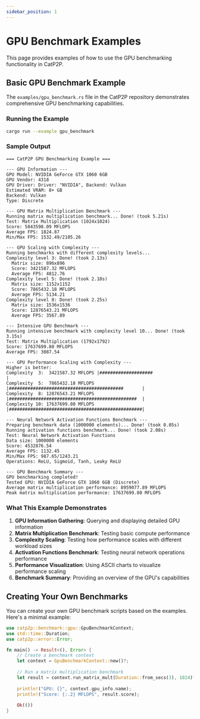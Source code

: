 ```yaml
---
sidebar_position: 1
---
```


# GPU Benchmark Examples

This page provides examples of how to use the GPU benchmarking functionality in CatP2P.

## Basic GPU Benchmark Example

The `examples/gpu_benchmark.rs` file in the CatP2P repository demonstrates comprehensive GPU benchmarking capabilities.

### Running the Example

```bash
cargo run --example gpu_benchmark
```

### Sample Output

```
=== CatP2P GPU Benchmarking Example ===

--- GPU Information ---
GPU Model: NVIDIA GeForce GTX 1060 6GB
GPU Vendor: 4318
GPU Driver: Driver: "NVIDIA", Backend: Vulkan
Estimated VRAM: 8+ GB
Backend: Vulkan
Type: Discrete

--- GPU Matrix Multiplication Benchmark ---
Running matrix multiplication benchmark... Done! (took 5.21s)
Test: Matrix Multiplication (1024x1024)
Score: 5043598.09 MFLOPS
Average FPS: 1824.87
Min/Max FPS: 1532.49/2105.26

--- GPU Scaling with Complexity ---
Running benchmarks with different complexity levels...
Complexity level 3: Done! (took 2.13s)
  Matrix size: 896x896
  Score: 3421587.32 MFLOPS
  Average FPS: 4812.76
Complexity level 5: Done! (took 2.18s)
  Matrix size: 1152x1152
  Score: 7865432.18 MFLOPS
  Average FPS: 5134.21
Complexity level 8: Done! (took 2.25s)
  Matrix size: 1536x1536
  Score: 12876543.21 MFLOPS
  Average FPS: 3567.89

--- Intensive GPU Benchmark ---
Running intensive benchmark with complexity level 10... Done! (took 3.15s)
Test: Matrix Multiplication (1792x1792)
Score: 17637699.80 MFLOPS
Average FPS: 3087.54

--- GPU Performance Scaling with Complexity ---
Higher is better:
Complexity  3:  3421587.32 MFLOPS |####################                              |
Complexity  5:  7865432.18 MFLOPS |###########################################       |
Complexity  8: 12876543.21 MFLOPS |################################################  |
Complexity 10: 17637699.80 MFLOPS |##################################################|

--- Neural Network Activation Functions Benchmark ---
Preparing benchmark data (1000000 elements)... Done! (took 0.05s)
Running activation functions benchmark... Done! (took 2.08s)
Test: Neural Network Activation Functions
Data size: 1000000 elements
Score: 4532876.54
Average FPS: 1132.45
Min/Max FPS: 987.65/1243.21
Operations: ReLU, Sigmoid, Tanh, Leaky ReLU

--- GPU Benchmark Summary ---
GPU benchmarking completed!
Tested GPU: NVIDIA GeForce GTX 1060 6GB (Discrete)
Average matrix multiplication performance: 8959077.89 MFLOPS
Peak matrix multiplication performance: 17637699.80 MFLOPS
```

### What This Example Demonstrates

1. **GPU Information Gathering**: Querying and displaying detailed GPU information
2. **Matrix Multiplication Benchmark**: Testing basic compute performance
3. **Complexity Scaling**: Testing how performance scales with different workload sizes
4. **Activation Functions Benchmark**: Testing neural network operations performance
5. **Performance Visualization**: Using ASCII charts to visualize performance scaling
6. **Benchmark Summary**: Providing an overview of the GPU's capabilities

## Creating Your Own Benchmarks

You can create your own GPU benchmark scripts based on the examples. Here's a minimal example:

```rust
use catp2p::benchmark::gpu::GpuBenchmarkContext;
use std::time::Duration;
use catp2p::error::Error;

fn main() -> Result<(), Error> {
    // Create a benchmark context
    let context = GpuBenchmarkContext::new()?;
    
    // Run a matrix multiplication benchmark
    let result = context.run_matrix_mult(Duration::from_secs(3), 1024)?;
    
    println!("GPU: {}", context.gpu_info.name);
    println!("Score: {:.2} MFLOPS", result.score);
    
    Ok(())
}
```

